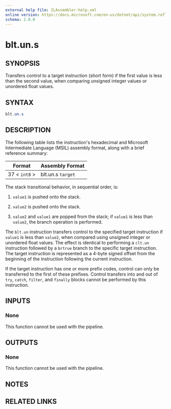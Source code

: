 ```yaml
---
external help file: ILAssembler-help.xml
online version: https://docs.microsoft.com/en-us/dotnet/api/system.reflection.emit.opcodes.blt_un_s
schema: 2.0.0
---
```


# blt.un.s

## SYNOPSIS

Transfers control to a target instruction (short form) if the first value is less than the second value, when comparing unsigned integer values or unordered float values.

## SYNTAX

```powershell
blt.un.s
```

## DESCRIPTION

The following table lists the instruction's hexadecimal and Microsoft Intermediate Language (MSIL) assembly format, along with a brief reference summary:

| Format        | Assembly Format   |
| ------------- | ----------------- |
| 37 < `int8` > | blt.un.s `target` |

 The stack transitional behavior, in sequential order, is:

1.  `value1` is pushed onto the stack.

2.  `value2` is pushed onto the stack.

3.  `value2` and `value1` are popped from the stack; if `value1` is less than `value2`, the branch operation is performed.

 The `blt.un` instruction transfers control to the specified target instruction if `value1` is less than `value2`, when compared using unsigned integer or unordered float values. The effect is identical to performing a `clt.un` instruction followed by a `brtrue` branch to the specific target instruction. The target instruction is represented as a 4-byte signed offset from the beginning of the instruction following the current instruction.

 If the target instruction has one or more prefix codes, control can only be transferred to the first of these prefixes. Control transfers into and out of `try`, `catch`, `filter`, and `finally` blocks cannot be performed by this instruction.

## INPUTS

### None

This function cannot be used with the pipeline.

## OUTPUTS

### None

This function cannot be used with the pipeline.

## NOTES

## RELATED LINKS
